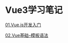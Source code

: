 # Vue3学习笔记


[01.Vue.js开发入门](nodes%2F01_Vue.js%E5%BC%80%E5%8F%91%E5%85%A5%E9%97%A8.md)

[02.Vue基础–模板语法](nodes%2F02_Vue%E5%9F%BA%E7%A1%80%E2%80%93%E6%A8%A1%E6%9D%BF%E8%AF%AD%E6%B3%95.md)
